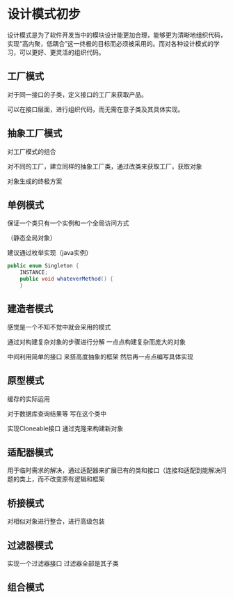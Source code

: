 # 设计模式初步
设计模式是为了软件开发当中的模块设计能更加合理，能够更为清晰地组织代码，实现“高内聚，低耦合”这一终极的目标而必须被采用的。而对各种设计模式的学习，可以更好、更灵活的组织代码。

## 工厂模式

对于同一接口的子类，定义接口的工厂来获取产品。

可以在接口层面，进行组织代码，而无需在意子类及其具体实现。

## 抽象工厂模式
对工厂模式的组合

对不同的工厂，建立同样的抽象工厂类，通过改类来获取工厂，获取对象

对象生成的终极方案

## 单例模式
保证一个类只有一个实例和一个全局访问方式

（静态全局对象）

建议通过枚举实现（java实例）
```java
public enum Singleton {  
    INSTANCE;  
    public void whateverMethod() {  
    }  

```

## 建造者模式
感觉是一个不知不觉中就会采用的模式

通过对构建复杂对象的步骤进行分解 一点点构建复杂而庞大的对象

中间利用简单的接口 来搭高度抽象的框架 然后再一点点编写具体实现

## 原型模式
缓存的实际运用

对于数据库查询结果等 写在这个类中

实现Cloneable接口 通过克隆来构建新对象

## 适配器模式
用于临时需求的解决，通过适配器来扩展已有的类和接口（连接和适配到能解决问题的类上，而不改变原有逻辑和框架

## 桥接模式
对相似对象进行整合，进行高级包装

## 过滤器模式
实现一个过滤器接口 过滤器全部是其子类

## 组合模式
